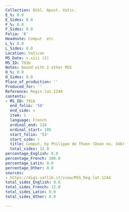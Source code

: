 ```yaml
---
Collection: Bibl. Apost. Vatic.
E_%: 0.0
E_Sides: 0.0
F_%: 0.0
F_Sides: 0.0
Folia: '6'
Headnote: Comput  etc
L_%: 0.0
L_Sides: 0.0
Location: Vatican
MS_Date: s.xiii (2)
MS_ID: 791b
Notes: bound with 2 other MSS
O_%: 0.0
O_Sides: 0.0
Place_of_production: ''
Produced_for: ''
Reference: Regin.lat.1244
contents:
- MS_ID: 791b
  end_folio: '58'
  end_side: v
  item: 1
  language: French
  ordinal_end: 116
  ordinal_start: 105
  start_folio: '53'
  start_side: r
  title: Comput, by Philippe de Thaon (Dean no. 346)
  total_sides: 12.0
percentage_English: 0.0
percentage_French: 100.0
percentage_Latin: 0.0
percentage_Other: 0.0
sources:
- https://digi.vatlib.it/view/MSS_Reg.lat.1244
total_sides_English: 0.0
total_sides_French: 12.0
total_sides_Latin: 0.0
total_sides_Other: 0.0

---
```

